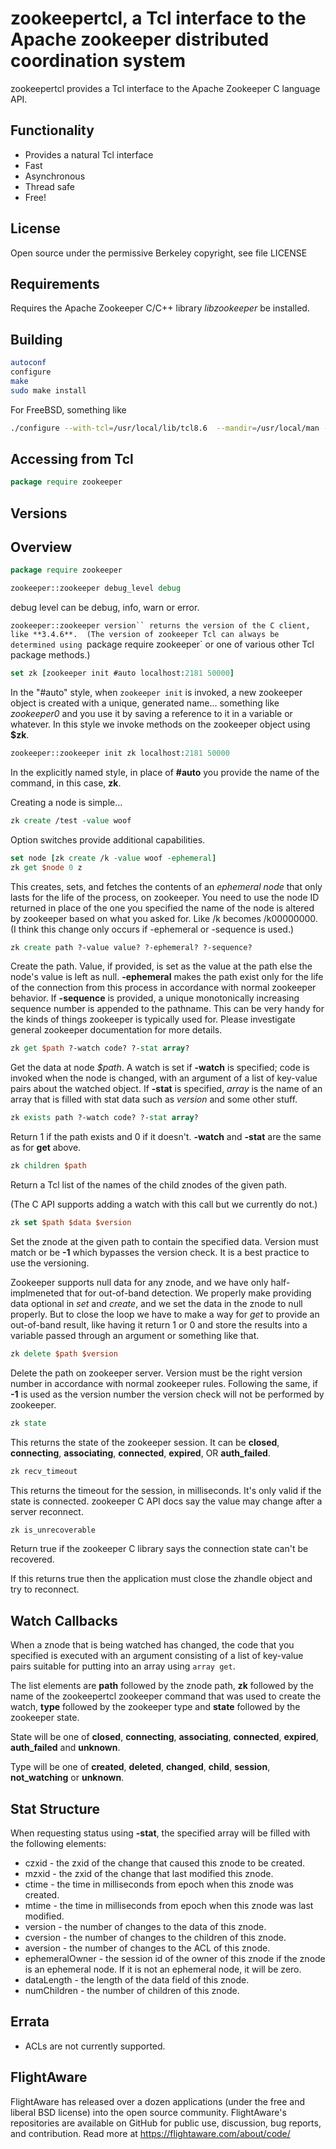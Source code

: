 zookeepertcl, a Tcl interface to the Apache zookeeper distributed coordination system
===

zookeepertcl provides a Tcl interface to the Apache Zookeeper C language API.

Functionality
---

- Provides a natural Tcl interface
- Fast
- Asynchronous
- Thread safe
- Free!

License
---

Open source under the permissive Berkeley copyright, see file LICENSE

Requirements
---
Requires the Apache Zookeeper C/C++ library *libzookeeper* be installed.

Building
---

```sh
autoconf
configure
make
sudo make install
```

For FreeBSD, something like

```sh
./configure --with-tcl=/usr/local/lib/tcl8.6  --mandir=/usr/local/man --enable-symbols
```

Accessing from Tcl
---

```tcl
package require zookeeper
```

Versions
---


Overview
---

```tcl
package require zookeeper

zookeeper::zookeeper debug_level debug
```
debug level can be debug, info, warn or error.

`zookeeper::zookeeper version`` returns the version of the C client, like **3.4.6**.  (The version of zookeeper Tcl can always be determined using `package require zookeeper` or one of various other Tcl package methods.)

```tcl
set zk [zookeeper init #auto localhost:2181 50000]
```

In the "#auto" style, when `zookeeper init` is invoked, a new zookeeper object is created with a unique, generated name... something like *zookeeper0* and you use it by saving a reference to it in a variable or whatever.  In this style we invoke methods on the zookeeper object using **$zk**.

```tcl
zookeeper::zookeeper init zk localhost:2181 50000
```

In the explicitly named style, in place of **#auto** you provide the name of the command, in this case, **zk**.

Creating a node is simple...

```tcl
zk create /test -value woof
```

Option switches provide additional capabilities.

```tcl
set node [zk create /k -value woof -ephemeral]
zk get $node 0 z
```

This creates, sets, and fetches the contents of an *ephemeral node* that only lasts for the life of the process, on zookeeper.  You need to use the node ID returned in place of the one you specified the name of the node is altered by zookeeper based on what you asked for.  Like /k becomes /k00000000.  (I think this change only occurs if -ephemeral or -sequence is used.)

```tcl
zk create path ?-value value? ?-ephemeral? ?-sequence?
```

Create the path.  Value, if provided, is set as the value at the path else the node's value is left as null.  **-ephemeral** makes the path exist only for the life of the connection from this process in accordance with normal zookeeper behavior.  If **-sequence** is provided, a unique monotonically increasing sequence number is appended to the pathname.  This can be very handy for the kinds of things zookeeper is typically used for.  Please investigate general zookeeper documentation for more details.

```tcl
zk get $path ?-watch code? ?-stat array?
```

Get the data at node *$path*.  A watch is set if **-watch** is specified; code is invoked when the node is changed, with an argument of a list of key-value pairs about the watched object.  If **-stat** is specified, *array* is the name of an array that is filled with stat data such as *version* and some other stuff.

```tcl
zk exists path ?-watch code? ?-stat array?
```

Return 1 if the path exists and 0 if it doesn't.  **-watch** and **-stat** are the same as for **get** above.

```tcl
zk children $path
```

Return a Tcl list of the names of the child znodes of the given path.

(The C API supports adding a watch with this call but we currently do not.)

```tcl
zk set $path $data $version
```

Set the znode at the given path to contain the specified data. Version must match or be **-1** which bypasses the version check.  It is a best practice to use the versioning.

Zookeeper supports null data for any znode, and we have only half-implmeneted that for out-of-band detection.  We properly make providing data optional in *set* and *create*, and we set the data in the znode to null properly.  But to close the loop we have to make a way for *get* to provide an out-of-band result, like having it return 1 or 0 and store the results into a variable passed through an argument or something like that.

```tcl
zk delete $path $version
```

Delete the path on zookeeper server.  Version must be the right version number in accordance with normal zookeeper rules.  Following the same, if **-1** is used as the version number the version check will not be performed by zookeeper.

```tcl
zk state
```

This returns the state of the zookeeper session.  It can be **closed**, **connecting**, **associating**, **connected**, **expired**, OR **auth_failed**.

```tcl
zk recv_timeout
```

This returns the timeout for the session, in milliseconds.  It's only valid if the state is connected.  zookeeper C API docs say the value may change after a server reconnect.

```tcl
zk is_unrecoverable
```

Return true if the zookeeper C library says the connection state can't be recovered.

If this returns true then the application must close the zhandle object and try to reconnect.

Watch Callbacks
---

When a znode that is being watched has changed, the code that you specified is executed with an argument consisting of a list of key-value pairs suitable for putting into an array using `array get`.

The list elements are **path** followed by the znode path, **zk** followed by the name of the zookeepertcl zookeeper command that was used to create the watch, **type** followed by the zookeeper type and **state** followed by the zookeeper state.

State will be one of **closed**, **connecting**, **associating**, **connected**, **expired**, **auth_failed** and **unknown**.

Type will be one of **created**, **deleted**, **changed**, **child**, **session**, **not_watching** or **unknown**.

Stat Structure
---
When requesting status using **-stat**, the specified array will be filled with the following elements:
* czxid - the zxid of the change that caused this znode to be created.
* mzxid - the zxid of the change that last modified this znode.
* ctime - the time in milliseconds from epoch when this znode was created.
* mtime - the time in milliseconds from epoch when this znode was last modified.
* version - the number of changes to the data of this znode.
* cversion - the number of changes to the children of this znode.
* aversion - the number of changes to the ACL of this znode.
* ephemeralOwner - the session id of the owner of this znode if the znode is an ephemeral node. If it is not an ephemeral node, it will be zero.
* dataLength - the length of the data field of this znode.
* numChildren - the number of children of this znode.

Errata
---

* ACLs are not currently supported.

FlightAware
---
FlightAware has released over a dozen applications  (under the free and liberal BSD license) into the open source community. FlightAware's repositories are available on GitHub for public use, discussion, bug reports, and contribution. Read more at https://flightaware.com/about/code/
